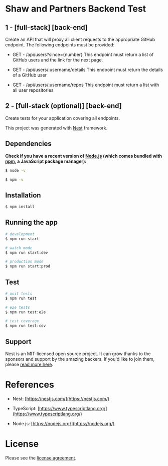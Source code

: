 # Shaw and Partners Backend Test

## 1 - [full-stack] [back-end]
Create an API that will proxy all client requests to the appropriate GitHub endpoint. The following endpoints must be provided:

- GET - /api/users?since={number}
This endpoint must return a list of GitHub users and the link for the next page.

- GET - /api/users/:username/details
This endpoint must return the details of a GitHub user

- GET - /api/users/:username/repos
This endpoint must return a list with all user repositories

## 2 - [full-stack (optional)] [back-end]
Create tests for your application covering all endpoints.

This project was generated with [Nest](https://github.com/nestjs/nest) framework.

## Dependencies

**Check if you have a recent version of [Node.js](https://nodejs.org/) (which comes bundled with [npm](https://www.npmjs.com/), a JavaScript package manager):**

```bash
$ node -v
```

```bash
$ npm -v
```

## Installation

```bash
$ npm install
```

## Running the app

```bash
# development
$ npm run start

# watch mode
$ npm run start:dev

# production mode
$ npm run start:prod
```

## Test

```bash
# unit tests
$ npm run test

# e2e tests
$ npm run test:e2e

# test coverage
$ npm run test:cov
```

## Support

Nest is an MIT-licensed open source project. It can grow thanks to the sponsors and support by the amazing backers. If you'd like to join them, please [read more here](https://docs.nestjs.com/support).

# References

- Nest: [https://nestjs.com/](https://nestjs.com/)

- TypeScript: [https://www.typescriptlang.org/](https://www.typescriptlang.org/)

- Node.js: [https://nodejs.org/](https://nodejs.org/)

# License

Please see the [license agreement](https://github.com/julianomacielferreira/shawandpartners-backend/blob/master/LICENSE).

